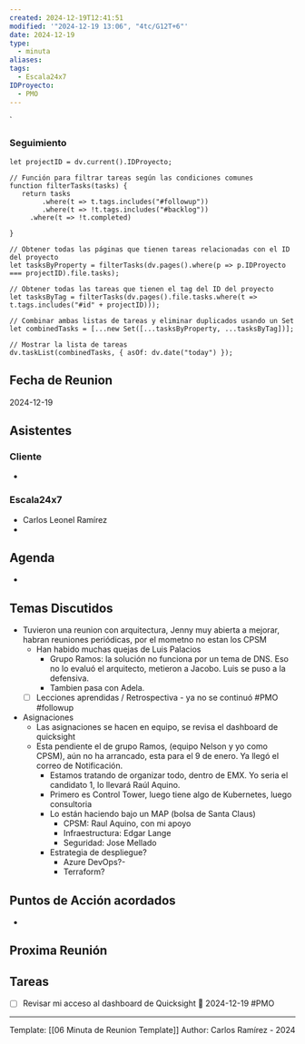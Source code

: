 ```yaml
---
created: 2024-12-19T12:41:51
modified: '"2024-12-19 13:06", "4tc/G12T+6"'
date: 2024-12-19
type:
  - minuta
aliases: 
tags:
  - Escala24x7
IDProyecto:
  - PMO
---
```


`

### Seguimiento

```dataviewjs
let projectID = dv.current().IDProyecto;

// Función para filtrar tareas según las condiciones comunes
function filterTasks(tasks) {
   return tasks
        .where(t => t.tags.includes("#followup"))
        .where(t => !t.tags.includes("#backlog"))
     .where(t => !t.completed)
        
}

// Obtener todas las páginas que tienen tareas relacionadas con el ID del proyecto
let tasksByProperty = filterTasks(dv.pages().where(p => p.IDProyecto === projectID).file.tasks);

// Obtener todas las tareas que tienen el tag del ID del proyecto
let tasksByTag = filterTasks(dv.pages().file.tasks.where(t => t.tags.includes("#id" + projectID)));

// Combinar ambas listas de tareas y eliminar duplicados usando un Set
let combinedTasks = [...new Set([...tasksByProperty, ...tasksByTag])];

// Mostrar la lista de tareas
dv.taskList(combinedTasks, { asOf: dv.date("today") });
 ```
## Fecha de Reunion
2024-12-19

## Asistentes

### Cliente
* 
### Escala24x7
- Carlos Leonel Ramírez
-  

## Agenda
* 
## Temas Discutidos

* Tuvieron una reunion con arquitectura, Jenny muy abierta a mejorar, habran reuniones periódicas, por el mometno no estan los CPSM
	* Han habido muchas quejas de Luis Palacios
		* Grupo Ramos: la solución no funciona por un tema de DNS. Eso no lo evaluó el arquitecto, metieron a Jacobo. Luis se puso a la defensiva.
		* Tambien pasa con Adela.
	* [ ] Lecciones aprendidas / Retrospectiva - ya no se continuó #PMO #followup
* Asignaciones
	* Las asignaciones se hacen en equipo, se revisa el dashboard de quicksight
	* Esta pendiente el de grupo Ramos, (equipo Nelson y yo como CPSM), aún no ha arrancado, esta para el 9 de enero. Ya llegó el correo de Notificación. 
		* Estamos tratando de organizar todo, dentro de EMX. Yo seria el candidato 1, lo llevará Raúl Aquino.
		* Primero es Control Tower, luego tiene algo de Kubernetes, luego consultoria
		* Lo están haciendo bajo un MAP (bolsa de Santa Claus)
			* CPSM: Raul Aquino, con mi apoyo
			* Infraestructura: Edgar Lange
			* Seguridad: Jose Mellado
		* Estrategia de despliegue?
			* Azure DevOps?-
			* Terraform?
## Puntos de Acción acordados
- 

## Proxima Reunión


## Tareas
- [ ] Revisar mi acceso al dashboard de Quicksight 📅 2024-12-19  #PMO

---
Template: [[06 Minuta de Reunion Template]]
Author: Carlos Ramírez - 2024
